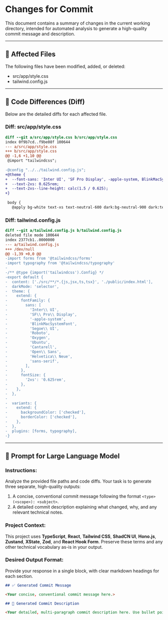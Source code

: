 # Changes for Commit

This document contains a summary of changes in the current working directory, intended for automated analysis to generate a high-quality commit message and description.

---

## 📂 Affected Files

The following files have been modified, added, or deleted:

- src/app/style.css
- tailwind.config.js

---

## 📝 Code Differences (Diff)

Below are the detailed diffs for each affected file.

### Diff: src/app/style.css

```diff
diff --git a/src/app/style.css b/src/app/style.css
index 0f9b7cd..f9be08f 100644
--- a/src/app/style.css
+++ b/src/app/style.css
@@ -1,6 +1,10 @@
 @import "tailwindcss";
 
-@config "../../tailwind.config.js";
+@theme {
+  --font-sans: 'Inter UI', 'SF Pro Display', -apple-system, BlinkMacSystemFont, 'Segoe UI', Roboto, Oxygen, Ubuntu, Cantarell, 'Open Sans', 'Helvetica Neue', sans-serif;
+  --text-2xs: 0.625rem;
+  --text-2xs--line-height: calc(1.5 / 0.625);
+}
 
 body {
   @apply bg-white text-xs text-neutral-600 dark:bg-neutral-900 dark:text-neutral-200 antialiased;
```

### Diff: tailwind.config.js

```diff
diff --git a/tailwind.config.js b/tailwind.config.js
deleted file mode 100644
index 2377cb1..0000000
--- a/tailwind.config.js
+++ /dev/null
@@ -1,39 +0,0 @@
-import forms from '@tailwindcss/forms'
-import typography from '@tailwindcss/typography'
-
-/** @type {import('tailwindcss').Config} */
-export default {
-  content: ['./src/**/*.{js,jsx,ts,tsx}', './public/index.html'],
-  darkMode: 'selector',
-  theme: {
-    extend: {
-      fontFamily: {
-        sans: [
-          'Inter\\ UI',
-          'SF\\ Pro\\ Display',
-          '-apple-system',
-          'BlinkMacSystemFont',
-          'Segoe\\ UI',
-          'Roboto',
-          'Oxygen',
-          'Ubuntu',
-          'Cantarell',
-          'Open\\ Sans',
-          'Helvetica\\ Neue',
-          'sans-serif',
-        ],
-      },
-      fontSize: {
-        '2xs': '0.625rem',
-      },
-    },
-  },
-
-  variants: {
-    extend: {
-      backgroundColor: ['checked'],
-      borderColor: ['checked'],
-    },
-  },
-  plugins: [forms, typography],
-}
```



---

## 🤖 Prompt for Large Language Model

### Instructions:
Analyze the provided file paths and code diffs. Your task is to generate three separate, high-quality outputs:

1.  A concise, conventional commit message following the format `<type>(<scope>): <subject>`.
2.  A detailed commit description explaining what changed, why, and any relevant technical notes.

### Project Context:
This project uses **TypeScript**, **React**, **Tailwind CSS**, **ShadCN UI**, **Hono.js**, **Zustand**, **XState**, **Zod**, and **React Hook Form**. Preserve these terms and any other technical vocabulary as-is in your output.

### Desired Output Format:
Provide your response in a single block, with clear markdown headings for each section.

```markdown
## ✅ Generated Commit Message

<Your concise, conventional commit message here.>

## 📖 Generated Commit Description

<Your detailed, multi-paragraph commit description here. Use bullet points for key changes or breaking changes.>

```
